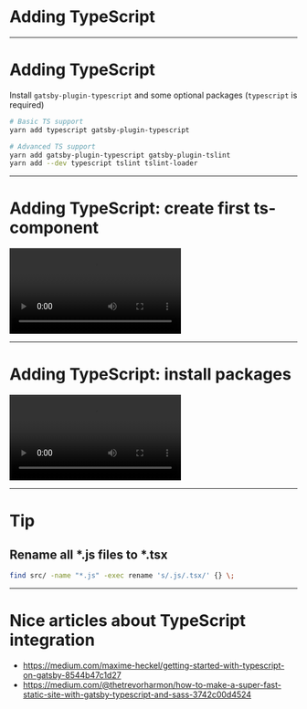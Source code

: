 # Adding TypeScript

---
# Adding TypeScript

Install `gatsby-plugin-typescript` and some optional packages (`typescript` is required)

```bash
# Basic TS support
yarn add typescript gatsby-plugin-typescript

# Advanced TS support
yarn add gatsby-plugin-typescript gatsby-plugin-tslint
yarn add --dev typescript tslint tslint-loader
```

---
# Adding TypeScript: create first ts-component
<video controls autoplay>
  <source src="../videos/R-gatsby-talk-10-add-ts.mkv" type="video/mp4">
Your browser does not support the video tag.
</video>

---
# Adding TypeScript: install packages
<video controls autoplay>
  <source src="../videos/R-gatsby-talk-11-install-packages.mkv" type="video/mp4">
Your browser does not support the video tag.
</video>

---
# Tip 
## Rename all *.js files to *.tsx
```bash
find src/ -name "*.js" -exec rename 's/.js/.tsx/' {} \;
```

--- 
# Nice articles about TypeScript integration
+ https://medium.com/maxime-heckel/getting-started-with-typescript-on-gatsby-8544b47c1d27
+ https://medium.com/@thetrevorharmon/how-to-make-a-super-fast-static-site-with-gatsby-typescript-and-sass-3742c00d4524

